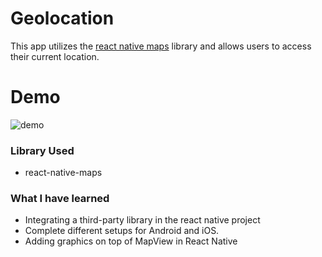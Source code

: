 # Geolocation

This app utilizes the [react native maps](https://github.com/airbnb/react-native-maps) library and allows users to access their current location.

# Demo
![demo](https://github.com/shawnpanda/2016-Summer-Of-React-Native/blob/master/Project%2004%20-%20FindMyLocation/demo.gif)


### Library Used
* react-native-maps

### What I have learned

* Integrating a third-party library in the react native project
* Complete different setups for Android and iOS.
* Adding graphics on top of MapView in React Native